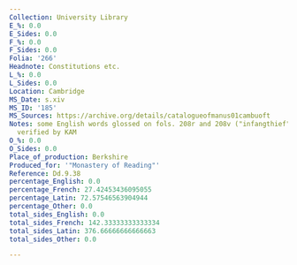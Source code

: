 ```yaml
---
Collection: University Library
E_%: 0.0
E_Sides: 0.0
F_%: 0.0
F_Sides: 0.0
Folia: '266'
Headnote: Constitutions etc.
L_%: 0.0
L_Sides: 0.0
Location: Cambridge
MS_Date: s.xiv
MS_ID: '185'
MS_Sources: https://archive.org/details/catalogueofmanus01cambuoft
Notes: some English words glossed on fols. 208r and 208v ("infangthief" etc); languages
  verified by KAM
O_%: 0.0
O_Sides: 0.0
Place_of_production: Berkshire
Produced_for: '"Monastery of Reading"'
Reference: Dd.9.38
percentage_English: 0.0
percentage_French: 27.42453436095055
percentage_Latin: 72.57546563904944
percentage_Other: 0.0
total_sides_English: 0.0
total_sides_French: 142.33333333333334
total_sides_Latin: 376.66666666666663
total_sides_Other: 0.0

---
```

